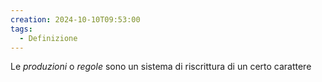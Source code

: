 ```yaml
---
creation: 2024-10-10T09:53:00
tags:
  - Definizione
---
```

Le *produzioni* o *regole* sono un sistema di riscrittura di un certo carattere